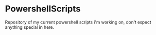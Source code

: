 # PowershellScripts
Repository of my current powershell scripts i'm working on, don't expect anything special in here.